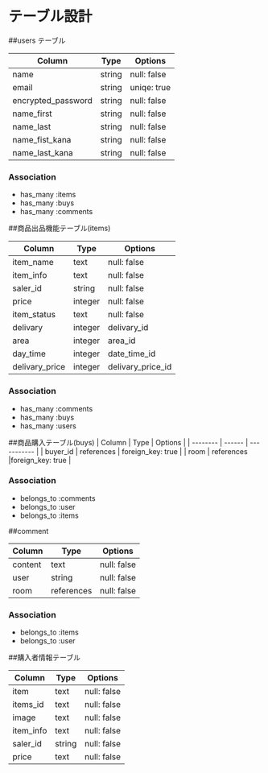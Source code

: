 # テーブル設計


##users テーブル

| Column   | Type   | Options     |
| -------- | ------ | ----------- |
| name     | string | null: false |
| email    | string | uniqe: true |
| encrypted_password | string | null: false |
| name_first| string | null: false |
| name_last | string | null: false |
| name_fist_kana| string | null: false |
| name_last_kana| string | null: false |

### Association

- has_many :items
- has_many :buys
- has_many :comments



##商品出品機能テーブル(items)

| Column   | Type   | Options     |
| -------- | ------ | ----------- |
| item_name     | text   | null: false |
| item_info| text   |null: false  |
| saler_id | string | null: false |
| price    | integer| null: false |
| item_status| text   |null: false  |
| delivary | integer | delivary_id |
| area     | integer| area_id |
| day_time | integer| date_time_id|
| delivary_price | integer | delivary_price_id |
### Association

- has_many :comments
- has_many :buys
- has_many :users


##商品購入テーブル(buys)
| Column   | Type   | Options     |
| -------- | ------ | ----------- |
| buyer_id | references | foreign_key: true |
| room     | references  |foreign_key: true  |

### Association

- belongs_to :comments
- belongs_to :user
- belongs_to :items

##comment

| Column   | Type   | Options     |
| -------- | ------ | ----------- |
| content  | text   | null: false |
| user     | string | null: false |
| room     | references  |null: false  |

### Association

- belongs_to :items
- belongs_to :user

##購入者情報テーブル

| Column   | Type   | Options     |
| -------- | ------ | ----------- |
| item     | text   | null: false |
| items_id | text   | null: false |
| image    | text   | null: false |
| item_info| text   |null: false  |
| saler_id | string | null: false |
| price    | text   | null: false |